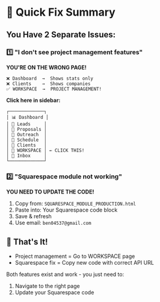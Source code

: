 # 🚨 Quick Fix Summary

## You Have 2 Separate Issues:

### 1️⃣ "I don't see project management features"

**YOU'RE ON THE WRONG PAGE!**

```
❌ Dashboard  →  Shows stats only
❌ Clients    →  Shows companies
✅ WORKSPACE  →  PROJECT MANAGEMENT! 
```

**Click here in sidebar:**
```
┌─────────────┐
│ 📊 Dashboard │
│ 👥 Leads     │
│ 📄 Proposals │
│ 📣 Outreach  │
│ 📅 Schedule  │
│ 🏢 Clients   │
│ 📁 WORKSPACE │ ← CLICK THIS!
│ 💬 Inbox     │
└─────────────┘
```

### 2️⃣ "Squarespace module not working"

**YOU NEED TO UPDATE THE CODE!**

1. Copy from: `SQUARESPACE_MODULE_PRODUCTION.html`
2. Paste into: Your Squarespace code block
3. Save & refresh
4. Use email: `ben04537@gmail.com`

## 🎯 That's It!

- Project management = Go to WORKSPACE page
- Squarespace fix = Copy new code with correct API URL

Both features exist and work - you just need to:
1. Navigate to the right page
2. Update your Squarespace code
